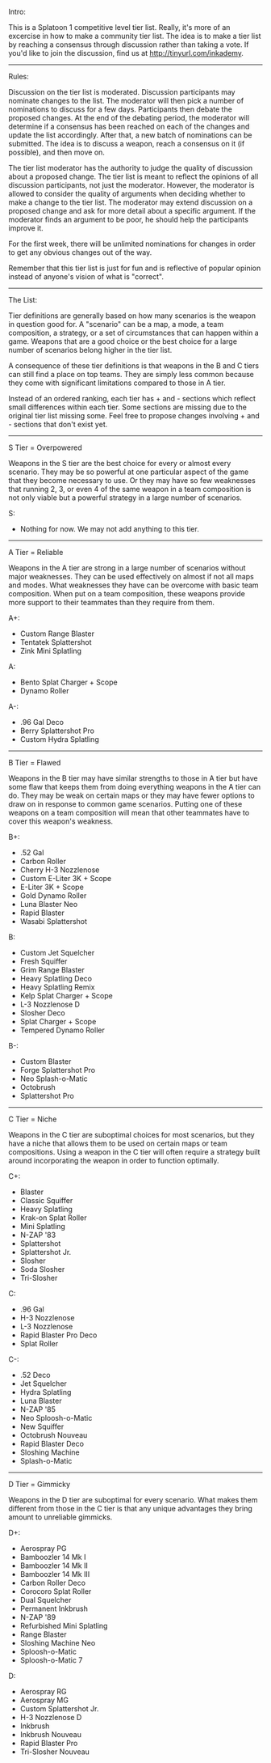 

Intro:

This is a Splatoon 1 competitive level tier list. Really, it's more of an excercise in how to make a community tier list. The idea is to make a tier list by reaching a consensus through discussion rather than taking a vote. If you'd like to join the discussion, find us at http://tinyurl.com/inkademy.

-------------------------------------------

Rules:

Discussion on the tier list is moderated. Discussion participants may nominate changes to the list. The moderator will then pick a number of nominations to discuss for a few days. Participants then debate the proposed changes. At the end of the debating period, the moderator will determine if a consensus has been reached on each of the changes and update the list accordingly. After that, a new batch of nominations can be submitted. The idea is to discuss a weapon, reach a consensus on it (if possible), and then move on.

The tier list moderator has the authority to judge the quality of discussion about a proposed change. The tier list is meant to reflect the opinions of all discussion participants, not just the moderator. However, the moderator is allowed to consider the quality of arguments when deciding whether to make a change to the tier list. The moderator may extend discussion on a proposed change and ask for more detail about a specific argument. If the moderator finds an argument to be poor, he should help the participants improve it.

For the first week, there will be unlimited nominations for changes in order to get any obvious changes out of the way.

Remember that this tier list is just for fun and is reflective of popular opinion instead of anyone's vision of what is "correct".

-------------------------------------------

The List:

Tier definitions are generally based on how many scenarios is the weapon in question good for. A "scenario" can be a map, a mode, a team composition, a strategy, or a set of circumstances that can happen within a game. Weapons that are a good choice or the best choice for a large number of scenarios belong higher in the tier list.

A consequence of these tier definitions is that weapons in the B and C tiers can still find a place on top teams. They are simply less common because they come with significant limitations compared to those in A tier.

Instead of an ordered ranking, each tier has + and - sections which reflect small differences within each tier. Some sections are missing due to the original tier list missing some. Feel free to propose changes involving + and - sections that don't exist yet.

-------------------------------------------

S Tier = Overpowered

Weapons in the S tier are the best choice for every or almost every scenario. They may be so powerful at one particular aspect of the game that they become necessary to use. Or they may have so few weaknesses that running 2, 3, or even 4 of the same weapon in a team composition is not only viable but a powerful strategy in a large number of scenarios. 

S:
- Nothing for now. We may not add anything to this tier. 

-------------------------------------------

A Tier = Reliable

Weapons in the A tier are strong in a large number of scenarios without major weaknesses. They can be used effectively on almost if not all maps and modes. What weaknesses they have can be overcome with basic team composition. When put on a team composition, these weapons provide more support to their teammates than they require from them.

A+:
- Custom Range Blaster
- Tentatek Splattershot
- Zink Mini Splatling

A:
- Bento Splat Charger + Scope
- Dynamo Roller

A-:
- .96 Gal Deco
- Berry Splattershot Pro
- Custom Hydra Splatling

-------------------------------------------

B Tier = Flawed

Weapons in the B tier may have similar strengths to those in A tier but have some flaw that keeps them from doing everything weapons in the A tier can do. They may be weak on certain maps or they may have fewer options to draw on in response to common game scenarios. Putting one of these weapons on a team composition will mean that other teammates have to cover this weapon's weakness.

B+:
- .52 Gal
- Carbon Roller
- Cherry H-3 Nozzlenose
- Custom E-Liter 3K + Scope
- E-Liter 3K + Scope
- Gold Dynamo Roller
- Luna Blaster Neo
- Rapid Blaster
- Wasabi Splattershot

B:
- Custom Jet Squelcher
- Fresh Squiffer
- Grim Range Blaster
- Heavy Splatling Deco
- Heavy Splatling Remix
- Kelp Splat Charger + Scope
- L-3 Nozzlenose D
- Slosher Deco
- Splat Charger + Scope
- Tempered Dynamo Roller

B-:
- Custom Blaster
- Forge Splattershot Pro
- Neo Splash-o-Matic
- Octobrush
- Splattershot Pro

-------------------------------------------

C Tier = Niche

Weapons in the C tier are suboptimal choices for most scenarios, but they have a niche that allows them to be used on certain maps or team compositions. Using a weapon in the C tier will often require a strategy built around incorporating the weapon in order to function optimally. 

C+:
- Blaster
- Classic Squiffer
- Heavy Splatling
- Krak-on Splat Roller
- Mini Splatling
- N-ZAP '83
- Splattershot
- Splattershot Jr.
- Slosher
- Soda Slosher
- Tri-Slosher

C:
- .96 Gal
- H-3 Nozzlenose
- L-3 Nozzlenose
- Rapid Blaster Pro Deco
- Splat Roller

C-:
- .52 Deco
- Jet Squelcher
- Hydra Splatling
- Luna Blaster
- N-ZAP '85
- Neo Sploosh-o-Matic
- New Squiffer
- Octobrush Nouveau
- Rapid Blaster Deco
- Sloshing Machine
- Splash-o-Matic

-------------------------------------------

D Tier = Gimmicky

Weapons in the D tier are suboptimal for every scenario. What makes them different from those in the C tier is that any unique advantages they bring amount to unreliable gimmicks.

D+:
- Aerospray PG
- Bamboozler 14 Mk I
- Bamboozler 14 Mk II
- Bamboozler 14 Mk III
- Carbon Roller Deco
- Corocoro Splat Roller
- Dual Squelcher
- Permanent Inkbrush
- N-ZAP '89
- Refurbished Mini Splatling
- Range Blaster
- Sloshing Machine Neo
- Sploosh-o-Matic
- Sploosh-o-Matic 7

D:
- Aerospray RG
- Aerospray MG
- Custom Splattershot Jr.
- H-3 Nozzlenose D
- Inkbrush
- Inkbrush Nouveau
- Rapid Blaster Pro
- Tri-Slosher Nouveau

